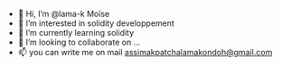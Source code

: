 - 👋 Hi, I’m @lama-k Moïse
- 👀 I’m interested in solidity developpement 
- 🌱 I’m currently learning solidity
- 💞️ I’m looking to collaborate on ...
- 📫 you can write me on mail assimakpatchalamakondoh@gmail.com

<!---
lama-k/lama-k is a ✨ special ✨ repository because its `README.md` (this file) appears on your GitHub profile.
You can click the Preview link to take a look at your changes.
--->
